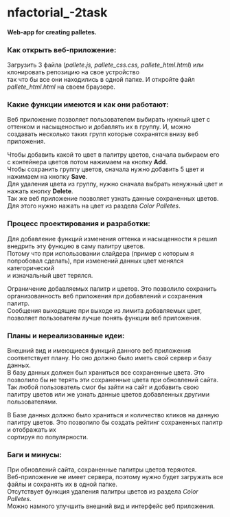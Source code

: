 # nfactorial_-2task
#### Web-app for creating palletes.
### Как открыть веб-приложение:
Загрузить 3 файла (_pallete.js, pallete_css.css, pallete_html.html_) или клонировать репозицию на свое устройство </br>
так что бы все они находились в одной папке. И откройте файл _pallete_html.html_ на своем браузере.</br>

### Какие функции имеются и как они работают:
Веб приложение позволяет пользователем выбирать нужный цвет с оттенком и насыщеностью и добавлять их в группу. И, можно </br>
создавать несколько таких групп которые сохранятся внизу веб приложения. </br>

Чтобы добавить какой то цвет в палитру цветов, сначала выбираем его с контейнера цветов потом нажимаем на кнопку __Add__. </br>
Чтобы сохранить группу цветов, сначала нужно добавить 5 цвет и нажимаем на кнопку __Save__. </br>
Для удаления цвета из группу, нужно сначала выбрать ненужный цвет и нажать кнопку __Delete__. </br>
Так же веб приложение позволяет узнать данные сохраненных цветов. Для этого нужно нажать на цвет из раздела  _Color Palletes_.

### Процесс проектирования и разработки:
Для добавление функций изменения оттенка и насыщенности я решил внедрить эту функцию в саму палитру цветов. </br>
Потому что при использовании слайдера (пример с которым я попробовал сделать), при изменений данных цвет менялся категорический </br>
и изначальный цвет терялся.

Ограничение добавляемых палитр и цветов. Это позволило сохранить организованность веб приложения при добавлений и сохранения палитр. </br>
Сообщения выходящие при выходе из лимита добавляемых цвет, позволяет пользоватеям лучше понять функции веб приложения. </br>

### Планы и нереализованные идеи:
Внешний вид и имеющиеся функций данного веб приложения соответствует плану. Но оно должно было иметь свой сервер и базу данных.</br>
В базу данных должен был храниться все сохраненные цвета. Это позволило бы не терять эти сохраненные цвета при обновлений сайта.</br>
Так любой пользователь смог бы зайти на сайт и добавить свою палитру цветов или же узнать данные цветов добавленных другими пользователями.</br>

В Базе данных должно было храниться и количество кликов на данную палитру цветов. Это позволило бы создать рейтинг сохраненных палитр и отображать их</br>
сортируя по популярности.</br>

### Баги и минусы:
При обновлений сайта, сохраненные палитры цветов теряются.</br>
Веб-приложение не имеет сервера, поэтому нужно будет загружать все файлы и сохранять их в одной папке.</br>
Отсутствует функция удаления палитры цветов из  раздела _Color Palletes_.</br>
Можно намного улучшить внешний вид и интерфейс веб приложения.</br>




